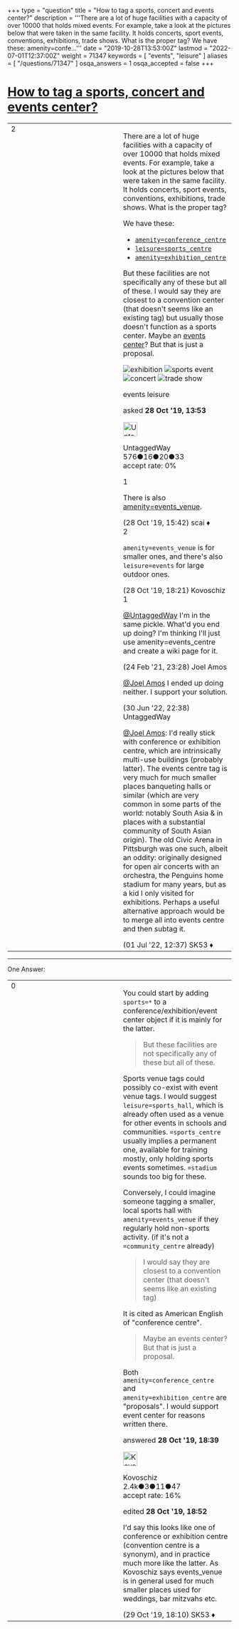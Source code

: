 +++
type = "question"
title = "How to tag a sports, concert and events center?"
description = '''There are a lot of huge facilities with a capacity of over 10000 that holds mixed events. For example, take a look at the pictures below that were taken in the same facility. It holds concerts, sport events, conventions, exhibitions, trade shows. What is the proper tag? We have these:  amenity=confe...'''
date = "2019-10-28T13:53:00Z"
lastmod = "2022-07-01T12:37:00Z"
weight = 71347
keywords = [ "events", "leisure" ]
aliases = [ "/questions/71347" ]
osqa_answers = 1
osqa_accepted = false
+++

<div class="headNormal">

# [How to tag a sports, concert and events center?](/questions/71347/how-to-tag-a-sports-concert-and-events-center)

</div>

<div id="main-body">

<div id="askform">

<table id="question-table" style="width:100%;">
<colgroup>
<col style="width: 50%" />
<col style="width: 50%" />
</colgroup>
<tbody>
<tr>
<td style="width: 30px; vertical-align: top"><div class="vote-buttons">
<span id="post-71347-upvote" class="ajax-command post-vote up" rel="nofollow" title="I like this post (click again to cancel)"> </span>
<div id="post-71347-score" class="post-score" title="current number of votes">
2
</div>
<span id="post-71347-downvote" class="ajax-command post-vote down" rel="nofollow" title="I dont like this post (click again to cancel)"> </span> <span id="favorite-mark" class="ajax-command favorite-mark" rel="nofollow" title="mark/unmark this question as favorite (click again to cancel)"> </span>
<div id="favorite-count" class="favorite-count">
&#10;</div>
</div></td>
<td><div id="item-right">
<div class="question-body">
<p>There are a lot of huge facilities with a capacity of over 10000 that holds mixed events. For example, take a look at the pictures below that were taken in the same facility. It holds concerts, sport events, conventions, exhibitions, trade shows. What is the proper tag?</p>
<p>We have these:</p>
<ul>
<li><a href="https://wiki.openstreetmap.org/wiki/Tag:amenity%3Dconference_centre"><code>amenity=conference_centre</code></a></li>
<li><a href="https://wiki.openstreetmap.org/wiki/Tag:leisure%3Dsports_centre"><code>leisure=sports_centre</code></a></li>
<li><a href="https://wiki.openstreetmap.org/wiki/Tag:amenity%3Dexhibition_centre"><code>amenity=exhibition_centre</code></a></li>
</ul>
<p>But these facilities are not specifically any of these but all of these. I would say they are closest to a convention center (that doesn't seems like an existing tag) but usually those doesn't function as a sports center. Maybe an <a href="https://wiki.openstreetmap.org/wiki/Proposed_features/Events_centre">events center</a>? But that is just a proposal.</p>
<p><img src="/upfiles/1_Agl0orN.jpg" alt="exhibition" /> <img src="/upfiles/2_PRR72dg.jpg" alt="sports event" /> <img src="/upfiles/3_9km53dU.jpg" alt="concert" /> <img src="/upfiles/4.jpg" alt="trade show" /></p>
</div>
<div id="question-tags" class="tags-container tags">
<span class="post-tag tag-link-events" rel="tag" title="see questions tagged &#39;events&#39;">events</span> <span class="post-tag tag-link-leisure" rel="tag" title="see questions tagged &#39;leisure&#39;">leisure</span>
</div>
<div id="question-controls" class="post-controls">
&#10;</div>
<div class="post-update-info-container">
<div class="post-update-info post-update-info-user">
<p>asked <strong>28 Oct '19, 13:53</strong></p>
<img src="https://secure.gravatar.com/avatar/a9715d60e31c91a442c2dacefdc1dae9?s=32&amp;d=identicon&amp;r=g" class="gravatar" width="32" height="32" alt="UntaggedWay&#39;s gravatar image" />
<p><span>UntaggedWay</span><br />
<span class="score" title="576 reputation points">576</span><span title="16 badges"><span class="badge1">●</span><span class="badgecount">16</span></span><span title="20 badges"><span class="silver">●</span><span class="badgecount">20</span></span><span title="33 badges"><span class="bronze">●</span><span class="badgecount">33</span></span><br />
<span class="accept_rate" title="Rate of the user&#39;s accepted answers">accept rate:</span> <span title="UntaggedWay has no accepted answers">0%</span></p>
</img>
</div>
</div>
<div id="comments-container-71347" class="comments-container">
<span id="71354"></span>
<div id="comment-71354" class="comment">
<div id="post-71354-score" class="comment-score">
1
</div>
<div class="comment-text">
<p>There is also <a href="https://wiki.openstreetmap.org/wiki/Tag%3Aamenity%3Devents_venue">amenity=events_venue</a>.</p>
</div>
<div id="comment-71354-info" class="comment-info">
<span class="comment-age">(28 Oct '19, 15:42)</span> <span class="comment-user userinfo">scai ♦</span>
</div>
</div>
<span id="71358"></span>
<div id="comment-71358" class="comment">
<div id="post-71358-score" class="comment-score">
2
</div>
<div class="comment-text">
<p><code>amenity=events_venue</code> is for smaller ones, and there's also <code>leisure=events</code> for large outdoor ones.</p>
</div>
<div id="comment-71358-info" class="comment-info">
<span class="comment-age">(28 Oct '19, 18:21)</span> <span class="comment-user userinfo">Kovoschiz</span>
</div>
</div>
<span id="79009"></span>
<div id="comment-79009" class="comment">
<div id="post-79009-score" class="comment-score">
1
</div>
<div class="comment-text">
<p><a href="https://help.openstreetmap.org/users/9939/untaggedway">@UntaggedWay</a> I'm in the same pickle. What'd you end up doing? I'm thinking I'll just use amenity=events_centre and create a wiki page for it.</p>
</div>
<div id="comment-79009-info" class="comment-info">
<span class="comment-age">(24 Feb '21, 23:28)</span> <span class="comment-user userinfo">Joel Amos</span>
</div>
</div>
<span id="84929"></span>
<div id="comment-84929" class="comment">
<div id="post-84929-score" class="comment-score">
&#10;</div>
<div class="comment-text">
<p><a href="https://help.openstreetmap.org/users/19755/joel-amos"></a><a href="https://help.openstreetmap.org/users/19755/joel-amos">@Joel Amos</a> I ended up doing neither. I support your solution.</p>
</div>
<div id="comment-84929-info" class="comment-info">
<span class="comment-age">(30 Jun '22, 22:38)</span> <span class="comment-user userinfo">UntaggedWay</span>
</div>
</div>
<span id="84933"></span>
<div id="comment-84933" class="comment">
<div id="post-84933-score" class="comment-score">
&#10;</div>
<div class="comment-text">
<p><a href="https://help.openstreetmap.org/users/19755/joel-amos">@Joel Amos</a>: I'd really stick with conference or exhibition centre, which are intrinsically multi-use buildings (probably latter). The events centre tag is very much for much smaller places banqueting halls or similar (which are very common in some parts of the world: notably South Asia &amp; in places with a substantial community of South Asian origin). The old Civic Arena in Pittsburgh was one such, albeit an oddity: originally designed for open air concerts with an orchestra, the Penguins home stadium for many years, but as a kid I only visited for exhibitions. Perhaps a useful alternative approach would be to merge all into events centre and then subtag it.</p>
</div>
<div id="comment-84933-info" class="comment-info">
<span class="comment-age">(01 Jul '22, 12:37)</span> <span class="comment-user userinfo">SK53 ♦</span>
</div>
</div>
</div>
<div id="comment-tools-71347" class="comment-tools">
&#10;</div>
<div class="clear">
&#10;</div>
<div id="comment-71347-form-container" class="comment-form-container">
&#10;</div>
<div class="clear">
&#10;</div>
</div></td>
</tr>
</tbody>
</table>

------------------------------------------------------------------------

<div class="tabBar">

<span id="sort-top"></span>

<div class="headQuestions">

One Answer:

</div>

</div>

<span id="71360"></span>

<div id="answer-container-71360" class="answer">

<table style="width:100%;">
<colgroup>
<col style="width: 50%" />
<col style="width: 50%" />
</colgroup>
<tbody>
<tr>
<td style="width: 30px; vertical-align: top"><div class="vote-buttons">
<span id="post-71360-upvote" class="ajax-command post-vote up" rel="nofollow" title="I like this post (click again to cancel)"> </span>
<div id="post-71360-score" class="post-score" title="current number of votes">
0
</div>
<span id="post-71360-downvote" class="ajax-command post-vote down" rel="nofollow" title="I dont like this post (click again to cancel)"> </span>
</div></td>
<td><div class="item-right">
<div class="answer-body">
<p>You could start by adding <code>sports=*</code> to a conference/exhibition/event center object if it is mainly for the latter.</p>
<blockquote>
<p>But these facilities are not specifically any of these but all of these.</p>
</blockquote>
<p>Sports venue tags could possibly co-exist with event venue tags. I would suggest <code>leisure=sports_hall</code>, which is already often used as a venue for other events in schools and communities. <code>=sports_centre</code> usually implies a permanent one, available for training mostly, only holding sports events sometimes. <code>=stadium</code> sounds too big for these.</p>
<p>Conversely, I could imagine someone tagging a smaller, local sports hall with <code>amenity=events_venue</code> if they regularly hold non-sports activity. (if it's not a <code>=community_centre</code> already)</p>
<blockquote>
<p>I would say they are closest to a convention center (that doesn't seems like an existing tag)</p>
</blockquote>
<p>It is cited as American English of "conference centre".</p>
<blockquote>
<p>Maybe an events center? But that is just a proposal.</p>
</blockquote>
<p>Both <code>amenity=conference_centre</code> and <code>amenity=exhibition_centre</code> are "proposals". I would support event center for reasons written there.</p>
</div>
<div class="answer-controls post-controls">
&#10;</div>
<div class="post-update-info-container">
<div class="post-update-info post-update-info-user">
<p>answered <strong>28 Oct '19, 18:39</strong></p>
<img src="https://secure.gravatar.com/avatar/76ffbb56c811e8a8ccdd4c28f122399f?s=32&amp;d=identicon&amp;r=g" class="gravatar" width="32" height="32" alt="Kovoschiz&#39;s gravatar image" />
<p><span>Kovoschiz</span><br />
<span class="score" title="2434 reputation points"><span>2.4k</span></span><span title="3 badges"><span class="badge1">●</span><span class="badgecount">3</span></span><span title="11 badges"><span class="silver">●</span><span class="badgecount">11</span></span><span title="47 badges"><span class="bronze">●</span><span class="badgecount">47</span></span><br />
<span class="accept_rate" title="Rate of the user&#39;s accepted answers">accept rate:</span> <span title="Kovoschiz has 22 accepted answers">16%</span></p>
</img>
</div>
<div class="post-update-info post-update-info-edited">
<p><span> edited <strong>28 Oct '19, 18:52</strong> </span></p>
</div>
</div>
<div id="comments-container-71360" class="comments-container">
<span id="71370"></span>
<div id="comment-71370" class="comment">
<div id="post-71370-score" class="comment-score">
&#10;</div>
<div class="comment-text">
<p>I'd say this looks like one of conference or exhibition centre (convention centre is a synonym), and in practice much more like the latter. As Kovoschiz says events_venue is in general used for much smaller places used for weddings, bar mitzvahs etc.</p>
</div>
<div id="comment-71370-info" class="comment-info">
<span class="comment-age">(29 Oct '19, 18:10)</span> <span class="comment-user userinfo">SK53 ♦</span>
</div>
</div>
</div>
<div id="comment-tools-71360" class="comment-tools">
&#10;</div>
<div class="clear">
&#10;</div>
<div id="comment-71360-form-container" class="comment-form-container">
&#10;</div>
<div class="clear">
&#10;</div>
</div></td>
</tr>
</tbody>
</table>

</div>

<div class="paginator-container-left">

</div>

</div>

</div>

